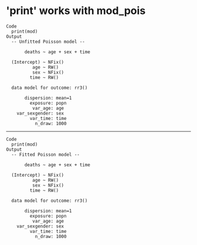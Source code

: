 # 'print' works with mod_pois

    Code
      print(mod)
    Output
      -- Unfitted Poisson model --
      
           deaths ~ age + sex + time
      
      (Intercept) ~ NFix()
              age ~ RW()
              sex ~ NFix()
             time ~ RW()
      
      data model for outcome: rr3()
      
           dispersion: mean=1
             exposure: popn
              var_age: age
        var_sexgender: sex
             var_time: time
               n_draw: 1000

---

    Code
      print(mod)
    Output
      -- Fitted Poisson model --
      
           deaths ~ age + sex + time
      
      (Intercept) ~ NFix()
              age ~ RW()
              sex ~ NFix()
             time ~ RW()
      
      data model for outcome: rr3()
      
           dispersion: mean=1
             exposure: popn
              var_age: age
        var_sexgender: sex
             var_time: time
               n_draw: 1000

